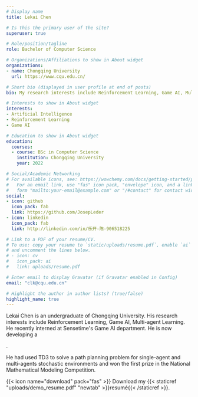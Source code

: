 ```yaml
---
# Display name
title: Lekai Chen

# Is this the primary user of the site?
superuser: true

# Role/position/tagline
role: Bachelor of Computer Science

# Organizations/Affiliations to show in About widget
organizations:
- name: Chongqing University
  url: https://www.cqu.edu.cn/

# Short bio (displayed in user profile at end of posts)
bio: My research interests include Reinforcement Learning, Game AI, Multi-agent Learning. 

# Interests to show in About widget
interests:
- Artificial Intelligence
- Reinforcement Learning
- Game AI

# Education to show in About widget
education:
  courses:
  - course: BSc in Computer Science
    institution: Chongqing University
    year: 2022

# Social/Academic Networking
# For available icons, see: https://wowchemy.com/docs/getting-started/page-builder/#icons
#   For an email link, use "fas" icon pack, "envelope" icon, and a link in the
#   form "mailto:your-email@example.com" or "/#contact" for contact widget.
social:
- icon: github
  icon_pack: fab
  link: https://github.com/JosepLeder
- icon: linkedin
  icon_pack: fab
  link: http://linkedin.com/in/乐开-陈-906518225

# Link to a PDF of your resume/CV.
# To use: copy your resume to `static/uploads/resume.pdf`, enable `ai` icons in `params.toml`, 
# and uncomment the lines below.
# - icon: cv
#   icon_pack: ai
#   link: uploads/resume.pdf

# Enter email to display Gravatar (if Gravatar enabled in Config)
email: "clk@cqu.edu.cn"

# Highlight the author in author lists? (true/false)
highlight_name: true
---
```


Lekai Chen is an undergraduate of Chongqing University. His research interests include Reinforcement Learning, Game AI, Multi-agent Learning. He recently interned at Sensetime's Game AI department. He is now developing a 

[game AI of Starcraft II]: https://github.com/opendilab/DI-star

.

He had used TD3 to solve a path planning problem for single-agent and multi-agents stochastic environments and won the first prize in the National Mathematical Modeling Competition.

{{< icon name="download" pack="fas" >}} Download my {{< staticref "uploads/demo_resume.pdf" "newtab" >}}resumé{{< /staticref >}}.
